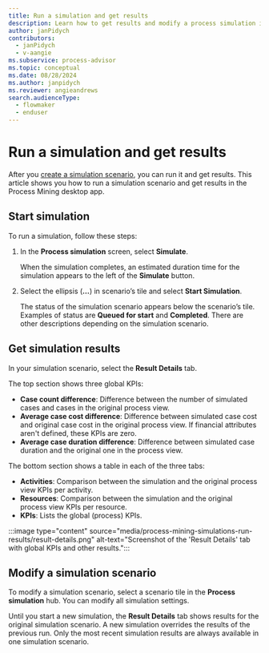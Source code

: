 ```yaml
---
title: Run a simulation and get results
description: Learn how to get results and modify a process simulation in the Process Mining desktop app.
author: janPidych
contributors:
  - janPidych
  - v-aangie  
ms.subservice: process-advisor
ms.topic: conceptual
ms.date: 08/28/2024
ms.author: janpidych
ms.reviewer: angieandrews
search.audienceType: 
  - flowmaker
  - enduser
---
```


# Run a simulation and get results

After you [create a simulation scenario](process-mining-simulations-scenario.md), you can run it and get results. This article shows you how to run a simulation scenario and get results in the Process Mining desktop app.

## Start simulation

To run a simulation, follow these steps:

1. In the **Process simulation** screen, select **Simulate**.

    When the simulation completes, an estimated duration time for the simulation appears to the left of the **Simulate** button.

1. Select the ellipsis (**…**) in scenario’s tile and select **Start Simulation**.

    The status of the simulation scenario appears below the scenario’s tile. Examples of status are **Queued for start** and **Completed**. There are other descriptions depending on the simulation scenario.

## Get simulation results

In your simulation scenario, select the **Result Details** tab.

The top section shows three global KPIs:

- **Case count difference**: Difference between the number of simulated cases and cases in the original process view.
- **Average case cost difference**: Difference between simulated case cost and original case cost in the original process view. If financial attributes aren't defined, these KPIs are zero.
- **Average case duration difference**: Difference between simulated case duration and the original one in the process view.

The bottom section shows a table in each of the three tabs:

- **Activities**: Comparison between the simulation and the original process view KPIs per activity.
- **Resources**: Comparison between the simulation and the original process view KPIs per resource.
- **KPIs**: Lists the global (process) KPIs.

:::image type="content" source="media/process-mining-simulations-run-results/result-details.png" alt-text="Screenshot of the 'Result Details' tab with global KPIs and other results.":::

## Modify a simulation scenario

To modify a simulation scenario, select a scenario tile in the **Process simulation** hub. You can modify all simulation settings.

Until you start a new simulation, the **Result Details** tab shows results for the original simulation scenario. A new simulation overrides the results of the previous run. Only the most recent simulation results are always available in one simulation scenario.

 